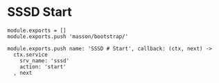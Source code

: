 
# SSSD Start

    module.exports = []
    module.exports.push 'masson/bootstrap/'

    module.exports.push name: 'SSSD # Start', callback: (ctx, next) ->
      ctx.service
        srv_name: 'sssd'
        action: 'start'
      , next

